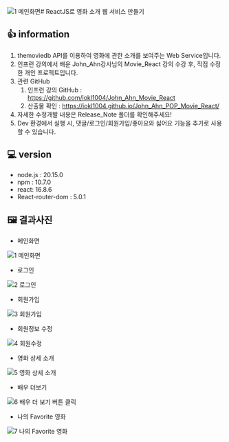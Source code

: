![1  메인화면](https://github.com/user-attachments/assets/7f4a9c20-50e8-43e9-805f-3e3895b3ddf5)# ReactJS로 영화 소개 웹 서비스 만들기

## 👍 information
1. themoviedb API를 이용하여 영화에 관한 소개를 보여주는 Web Service입니다.
2. 인프런 강의에서 배운 John_Ahn강사님의 Movie_React 강의 수강 후, 직접 수정한 개인 프로젝트입니다.
3. 관련 GitHub
   1. 인프런 강의 GitHub : https://github.com/iokl1004/John_Ahn_Movie_React
   2. 산출물 확인 : https://iokl1004.github.io/John_Ahn_POP_Movie_React/
4. 자세한 수정개발 내용은 Release_Note 폴더를 확인해주세요!
5. Dev 환경에서 실행 시, 댓글/로그인/회원가입/좋아요와 싫어요 기능을 추가로 사용 할 수 있습니다.

## 💻 version

- node.js : 20.15.0
- npm : 10.7.0
- react: 16.8.6
- React-router-dom : 5.0.1

## 🖼️ 결과사진
- 메인화면

![1  메인화면](https://github.com/user-attachments/assets/cf70557f-591d-4332-bd15-6f2ce82b3b19)

- 로그인

![2  로그인](https://github.com/user-attachments/assets/7b41c02d-4f5f-4f4f-8127-b24b16585004)

- 회원가입

![3  회원가입](https://github.com/user-attachments/assets/ed096923-0438-4a8f-9f3b-ee0ec54ceafb)

- 회원정보 수정

![4  회원수정](https://github.com/user-attachments/assets/d0e7a836-afb8-4082-9e15-6ae47d3d439c)

- 영화 상세 소개

![5  영화 상세 소개](https://github.com/user-attachments/assets/35a2e6bc-c035-4b5a-af97-b20929be7ddc)

- 배우 더보기

![6  배우 더 보기 버튼 클릭](https://github.com/user-attachments/assets/14f45944-d132-4f75-bfc2-082acd3784ce)

- 나의 Favorite 영화

![7  나의 Favorite 영화](https://github.com/user-attachments/assets/60ccf9a6-140a-4176-a1dd-2c92e7f22932)
